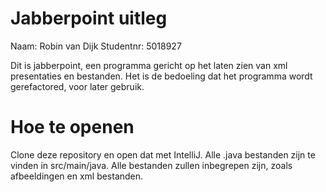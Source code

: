 # Jabberpoint uitleg
Naam: Robin van Dijk
Studentnr: 5018927

Dit is jabberpoint, een programma gericht op het laten zien van xml presentaties en bestanden. Het is de bedoeling dat het programma wordt gerefactored, voor later gebruik. 

# Hoe te openen
 Clone deze repository en open dat met IntelliJ. Alle .java bestanden zijn te vinden in src/main/java.
 Alle bestanden zullen inbegrepen zijn, zoals afbeeldingen en xml bestanden.
